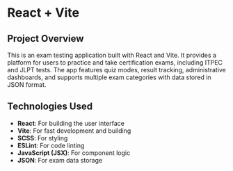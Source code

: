 # React + Vite

## Project Overview

This is an exam testing application built with React and Vite. It provides a platform for users to practice and take certification exams, including ITPEC and JLPT tests. The app features quiz modes, result tracking, administrative dashboards, and supports multiple exam categories with data stored in JSON format.

## Technologies Used

- **React**: For building the user interface
- **Vite**: For fast development and building
- **SCSS**: For styling
- **ESLint**: For code linting
- **JavaScript (JSX)**: For component logic
- **JSON**: For exam data storage
